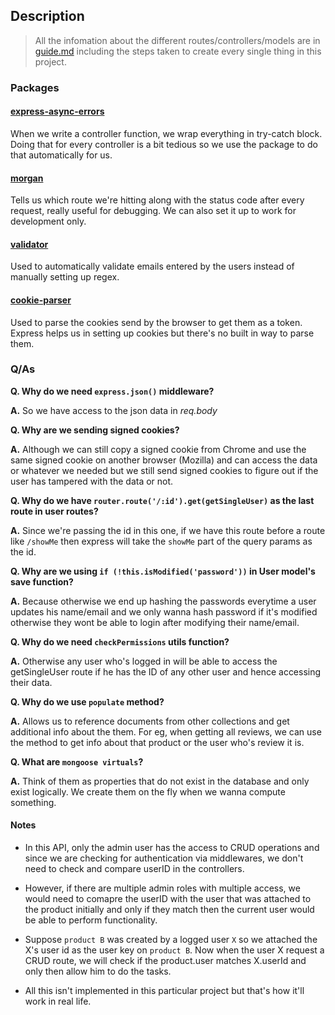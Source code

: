 ## Description

> All the infomation about the different routes/controllers/models are in [guide.md]('/guide.md') including the steps taken to create every single thing in this project.

### Packages

#### [express-async-errors](https://github.com/davidbanham/express-async-errors#readme)

When we write a controller function, we wrap everything in try-catch block. Doing that for every controller is a bit tedious so we use the package to do that automatically for us.

#### [morgan](https://github.com/expressjs/morgan#readme)

Tells us which route we're hitting along with the status code after every request, really useful for debugging. We can also set it up to work for development only.

#### [validator](https://github.com/validatorjs/validator.js)

Used to automatically validate emails entered by the users instead of manually setting up regex.

#### [cookie-parser](https://github.com/expressjs/cookie-parser#readme)

Used to parse the cookies send by the browser to get them as a token. Express helps us in setting up cookies but there's no built in way to parse them.

### Q/As

**Q. Why do we need `express.json()` middleware?**

**A.** So we have access to the json data in _req.body_

**Q. Why are we sending signed cookies?**

**A.** Although we can still copy a signed cookie from Chrome and use the same signed cookie on another browser (Mozilla) and can access the data or whatever we needed but we still send signed cookies to figure out if the user has tampered with the data or not.

**Q. Why do we have `router.route('/:id').get(getSingleUser)` as the last route in user routes?**

**A.** Since we're passing the id in this one, if we have this route before a route like `/showMe` then express will take the `showMe` part of the query params as the id.

**Q. Why are we using `if (!this.isModified('password'))` in User model's save function?**

**A.** Because otherwise we end up hashing the passwords everytime a user updates his name/email and we only wanna hash password if it's modified otherwise they wont be able to login after modifying their name/email.

**Q. Why do we need `checkPermissions` utils function?**

**A.** Otherwise any user who's logged in will be able to access the getSingleUser route if he has the ID of any other user and hence accessing their data.

**Q. Why do we use `populate` method?**

**A.** Allows us to reference documents from other collections and get additional info about the them. For eg, when getting all reviews, we can use the method to get info about that product or the user who's review it is.

**Q. What are `mongoose virtuals`?**

**A.** Think of them as properties that do not exist in the database and only exist logically. We create them on the fly when we wanna compute something.

#### Notes

- In this API, only the admin user has the access to CRUD operations and since we are checking for authentication via middlewares, we don't need to check and compare userID in the controllers.

- However, if there are multiple admin roles with multiple access, we would need to comapre the userID with the user that was attached to the product initially and only if they match then the current user would be able to perform functionality.

- Suppose `product B` was created by a logged user `X` so we attached the X's user id as the user key on `product B`. Now when the user X request a CRUD route, we will check if the product.user matches X.userId and only then allow him to do the tasks.

- All this isn't implemented in this particular project but that's how it'll work in real life.

